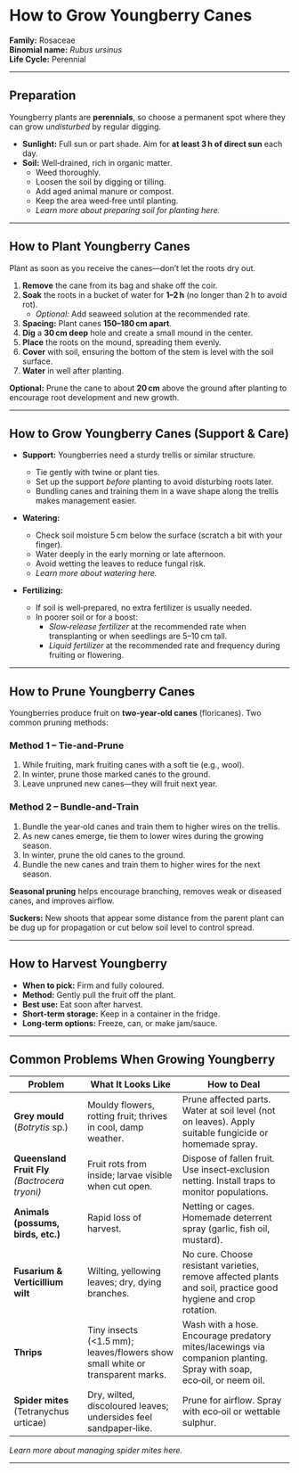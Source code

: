 # How to Grow Youngberry Canes

**Family:** Rosaceae  
**Binomial name:** _Rubus ursinus_  
**Life Cycle:** Perennial  

---

## Preparation

Youngberry plants are **perennials**, so choose a permanent spot where they can grow *undisturbed* by regular digging.  

- **Sunlight:** Full sun or part shade. Aim for **at least 3 h of direct sun** each day.  
- **Soil:** Well‑drained, rich in organic matter.  
  - Weed thoroughly.  
  - Loosen the soil by digging or tilling.  
  - Add aged animal manure or compost.  
  - Keep the area weed‑free until planting.  
  - *Learn more about preparing soil for planting here.*

---

## How to Plant Youngberry Canes

Plant as soon as you receive the canes—don’t let the roots dry out.

1. **Remove** the cane from its bag and shake off the coir.  
2. **Soak** the roots in a bucket of water for **1–2 h** (no longer than 2 h to avoid rot).  
   - *Optional:* Add seaweed solution at the recommended rate.  
3. **Spacing:** Plant canes **150–180 cm apart**.  
4. **Dig** a **30 cm deep** hole and create a small mound in the center.  
5. **Place** the roots on the mound, spreading them evenly.  
6. **Cover** with soil, ensuring the bottom of the stem is level with the soil surface.  
7. **Water** in well after planting.  

**Optional:** Prune the cane to about **20 cm** above the ground after planting to encourage root development and new growth.

---

## How to Grow Youngberry Canes (Support & Care)

- **Support:** Youngberries need a sturdy trellis or similar structure.  
  - Tie gently with twine or plant ties.  
  - Set up the support *before* planting to avoid disturbing roots later.  
  - Bundling canes and training them in a wave shape along the trellis makes management easier.  

- **Watering:**  
  - Check soil moisture 5 cm below the surface (scratch a bit with your finger).  
  - Water deeply in the early morning or late afternoon.  
  - Avoid wetting the leaves to reduce fungal risk.  
  - *Learn more about watering here.*  

- **Fertilizing:**  
  - If soil is well‑prepared, no extra fertilizer is usually needed.  
  - In poorer soil or for a boost:  
    - *Slow‑release fertilizer* at the recommended rate when transplanting or when seedlings are 5–10 cm tall.  
    - *Liquid fertilizer* at the recommended rate and frequency during fruiting or flowering.

---

## How to Prune Youngberry Canes

Youngberries produce fruit on **two‑year‑old canes** (floricanes). Two common pruning methods:

### Method 1 – Tie‑and‑Prune  
1. While fruiting, mark fruiting canes with a soft tie (e.g., wool).  
2. In winter, prune those marked canes to the ground.  
3. Leave unpruned new canes—they will fruit next year.

### Method 2 – Bundle‑and‑Train  
1. Bundle the year‑old canes and train them to higher wires on the trellis.  
2. As new canes emerge, tie them to lower wires during the growing season.  
3. In winter, prune the old canes to the ground.  
4. Bundle the new canes and train them to higher wires for the next season.

**Seasonal pruning** helps encourage branching, removes weak or diseased canes, and improves airflow.

**Suckers:** New shoots that appear some distance from the parent plant can be dug up for propagation or cut below soil level to control spread.

---

## How to Harvest Youngberry

- **When to pick:** Firm and fully coloured.  
- **Method:** Gently pull the fruit off the plant.  
- **Best use:** Eat soon after harvest.  
- **Short‑term storage:** Keep in a container in the fridge.  
- **Long‑term options:** Freeze, can, or make jam/sauce.

---

## Common Problems When Growing Youngberry

| Problem | What It Looks Like | How to Deal |
|---------|--------------------|-------------|
| **Grey mould** (_Botrytis_ sp.) | Mouldy flowers, rotting fruit; thrives in cool, damp weather. | Prune affected parts. Water at soil level (not on leaves). Apply suitable fungicide or homemade spray. |
| **Queensland Fruit Fly** _(Bactrocera tryoni)_ | Fruit rots from inside; larvae visible when cut open. | Dispose of fallen fruit. Use insect‑exclusion netting. Install traps to monitor populations. |
| **Animals (possums, birds, etc.)** | Rapid loss of harvest. | Netting or cages. Homemade deterrent spray (garlic, fish oil, mustard). |
| **Fusarium & Verticillium wilt** | Wilting, yellowing leaves; dry, dying branches. | No cure. Choose resistant varieties, remove affected plants and soil, practice good hygiene and crop rotation. |
| **Thrips** | Tiny insects (<1.5 mm); leaves/flowers show small white or transparent marks. | Wash with a hose. Encourage predatory mites/lacewings via companion planting. Spray with soap, eco‑oil, or neem oil. |
| **Spider mites** (Tetranychus urticae) | Dry, wilted, discoloured leaves; undersides feel sandpaper‑like. | Prune for airflow. Spray with eco‑oil or wettable sulphur. |  

*Learn more about managing spider mites here.*

---